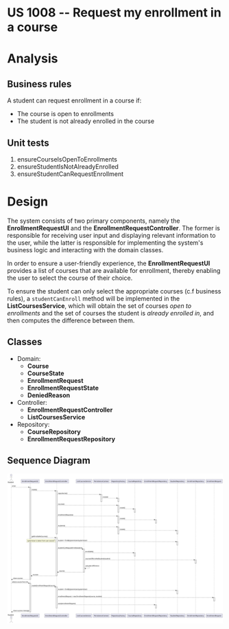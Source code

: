 US 1008 -- Request my enrollment in a course
==============================

# Analysis

## Business rules

A student can request enrollment in a course if:
- The course is open to enrollments
- The student is not already enrolled in the course

## Unit tests

1. ensureCourseIsOpenToEnrollments
2. ensureStudentIsNotAlreadyEnrolled
3. ensureStudentCanRequestEnrollment

# Design

The system consists of two primary components, namely the **EnrollmentRequestUI** and the **EnrollmentRequestController**.
The former is responsible for receiving user input and displaying relevant information to the user, while the latter is
responsible for implementing the system's business logic and interacting with the domain classes.

In order to ensure a user-friendly experience, the **EnrollmentRequestUI** provides a list of courses that are available
for enrollment, thereby enabling the user to select the course of their choice.

To ensure the student can only select the appropriate courses (c.f business rules), a `studentCanEnroll` method will be
implemented in the **ListCoursesService**, which will obtain the set of courses *open to enrollments* and the set of
courses the student is *already enrolled in*, and then computes the difference between them.

## Classes

- Domain:
    + **Course**
    + **CourseState**
    + **EnrollmentRequest**
    + **EnrollmentRequestState**
    + **DeniedReason**
- Controller:
    + **EnrollmentRequestController**
    + **ListCoursesService**
- Repository:
    + **CourseRepository**
    + **EnrollmentRequestRepository**

## Sequence Diagram

![diagram](./sd.svg)
